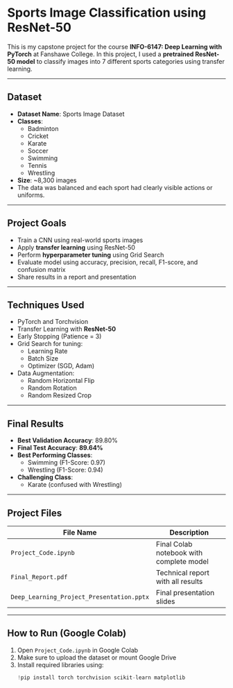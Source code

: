 # Sports Image Classification using ResNet-50

This is my capstone project for the course **INFO-6147: Deep Learning with PyTorch** at Fanshawe College.
In this project, I used a **pretrained ResNet-50 model** to classify images into 7 different sports categories using transfer learning.

---

##  Dataset

- **Dataset Name**: Sports Image Dataset
- **Classes**:
  - Badminton
  - Cricket
  - Karate
  - Soccer
  - Swimming
  - Tennis
  - Wrestling
- **Size**: ~8,300 images
- The data was balanced and each sport had clearly visible actions or uniforms.

---

##  Project Goals

- Train a CNN using real-world sports images
- Apply **transfer learning** using ResNet-50
- Perform **hyperparameter tuning** using Grid Search
- Evaluate model using accuracy, precision, recall, F1-score, and confusion matrix
- Share results in a report and presentation

---

##  Techniques Used

- PyTorch and Torchvision
- Transfer Learning with **ResNet-50**
- Early Stopping (Patience = 3)
- Grid Search for tuning:
  - Learning Rate
  - Batch Size
  - Optimizer (SGD, Adam)
- Data Augmentation:
  - Random Horizontal Flip
  - Random Rotation
  - Random Resized Crop

---

## Final Results

- **Best Validation Accuracy**: 89.80%
- **Final Test Accuracy**: **89.64%**
- **Best Performing Classes**:
  - Swimming (F1-Score: 0.97)
  - Wrestling (F1-Score: 0.94)
- **Challenging Class**:
  - Karate (confused with Wrestling)

---

## Project Files

| File Name                             | Description                                |
|--------------------------------------|--------------------------------------------|
| `Project_Code.ipynb`                 | Final Colab notebook with complete model   |
| `Final_Report.pdf`                   | Technical report with all results          |
| `Deep_Learning_Project_Presentation.pptx` | Final presentation slides               |
---

## How to Run (Google Colab)

1. Open `Project_Code.ipynb` in Google Colab
2. Make sure to upload the dataset or mount Google Drive
3. Install required libraries using:
   ```python
   !pip install torch torchvision scikit-learn matplotlib

